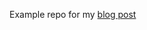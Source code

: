Example repo for my [blog post](https://www.shiveenp.com/posts/spring-boot-reactive-oauth-client-with-coroutines/)
